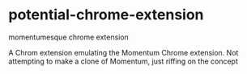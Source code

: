 # potential-chrome-extension
momentumesque chrome extension

A Chrom extension emulating the Momentum Chrome extension.
Not attempting to make a clone of Momentum, just riffing on the concept
